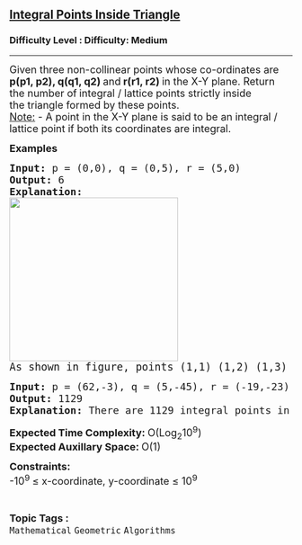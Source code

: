 <h2><a href="https://www.geeksforgeeks.org/problems/integral-points-in-triangle5026/1?page=1&difficulty=Medium&status=unsolved,attempted&sortBy=accuracy">Integral Points Inside Triangle</a></h2><h3>Difficulty Level : Difficulty: Medium</h3><hr><div class="problems_problem_content__Xm_eO"><p><span style="font-size: 18px;">Given three non-collinear points whose co-ordinates are <strong>p(p1, p2), q(q1, q2) </strong>and<strong> r(r1, r2) </strong>in the X-Y plane. Return the number of<strong> </strong>integral / lattice points strictly inside the&nbsp;triangle&nbsp;formed by these points.<br><span style="text-decoration: underline;">Note:</span> - A point in the X-Y plane is said to be an integral / lattice point if both its coordinates are integral.</span></p>
<p><span style="font-size: 18px;"><strong>Examples</strong></span></p>
<pre><span style="font-size: 18px;"><strong>Input: </strong>p = (0,0), q = (0,5), r = (5,0)
<strong>Output: </strong>6
<strong>Explanation: <br><img src="https://media.geeksforgeeks.org/img-practice/prod/addEditProblem/705472/Web/Other/blobid1_1718772838.jpg" width="300" height="291"><br></strong></span><span style="font-size: 14pt;">As shown in figure, points (1,1) (1,2) (1,3) (2,1) (2,2) and (3,1) are the integral points inside the triangle. So total 6 are there.</span></pre>
<pre><span style="font-size: 18px;"><strong>Input: </strong>p = (62,-3), q = (5,-45), r = (-19,-23)
<strong>Output: </strong>1129
<strong>Explanation: </strong>There are 1129 integral points in the triangle formed by p, q and r.</span></pre>
<p><span style="font-size: 18px;"><strong>Expected Time Complexity:&nbsp;</strong>O(Log<sub>2</sub>10<sup>9</sup>)<br><strong>Expected Auxillary Space:&nbsp;</strong>O(1)</span></p>
<p><span style="font-size: 18px;"><strong>Constraints:</strong><br>-10<sup>9&nbsp;</sup>≤ x-coordinate, y-coordinate ≤&nbsp;10<sup>9</sup></span></p></div><br><p><span style=font-size:18px><strong>Topic Tags : </strong><br><code>Mathematical</code>&nbsp;<code>Geometric</code>&nbsp;<code>Algorithms</code>&nbsp;